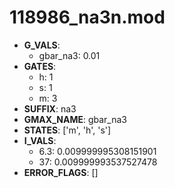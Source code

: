 # 118986_na3n.mod

- **G_VALS**:
  - gbar_na3: 0.01
- **GATES**:
  - h: 1
  - s: 1
  - m: 3
- **SUFFIX**: na3
- **GMAX_NAME**: gbar_na3
- **STATES**: ['m', 'h', 's']
- **I_VALS**:
  - 6.3: 0.009999995308151901
  - 37: 0.009999993537527478
- **ERROR_FLAGS**: []

